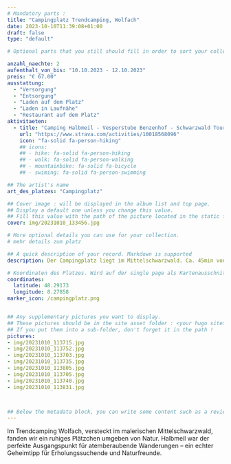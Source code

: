 ```yaml
---
# Mandatory parts :
title: "Campingplatz Trendcamping, Wolfach"
date: 2023-10-10T11:39:08+01:00
draft: false
type: "default"

# Optional parts that you still should fill in order to sort your collection

anzahl_naechte: 2
aufenthalt_von_bis: "10.10.2023 - 12.10.2023"
preis: "€ 67.00"
ausstattung:
  - "Versorgung"
  - "Entsorgung"
  - "Laden auf dem Platz"
  - "Laden in Laufnähe"
  - "Restaurant auf dem Platz"
aktivitaeten:
  - title: "Camping Halbmeil - Vesperstube Benzenhof - Schwarzwald Tour"
    url: "https://www.strava.com/activities/10018568096"
    icon: "fa-solid fa-person-hiking"
    ## icons:
    ## - hike: fa-solid fa-person-hiking
    ## - walk: fa-solid fa-person-walking
    ## - mountainbike: fa-solid fa-bicycle
    ## - swiming: fa-solid fa-person-swimming

## The artist's name
art_des_platzes: "Campingplatz"

## Cover image : will be displayed in the album list and top page.
## Display a default one unless you change this value.
## Fill this value with the path of the picture located in the static folder
cover: img/20231010_133456.jpg

# More optional details you can use for your collection.
# mehr details zum platz

## A quick description of your record. Markdown is supported
description: Der Campingplatz liegt im Mittelschwarzwald. Ca. 45min von Freiburg entfernt. Zwar nahe an der Strasse aber durch die erhöhte und zurückliegende Lage sehr ruhig und entspannt. 

# Koordinaten des Platzes. Wird auf der single page als Kartenausschnitt angezeigt
coordinates:
  latitude: 48.29173
  longitude: 8.27858
marker_icon: /campingplatz.png


## Any supplementary pictures you want to display.
## These pictures should be in the site asset folder : <your hugo site>/static
## If you put them into a sub-folder, don't forget it in the path !
pictures: 
- img/20231010_113715.jpg
- img/20231010_113752.jpg
- img/20231010_113703.jpg	
- img/20231010_113735.jpg
- img/20231010_113805.jpg
- img/20231010_113705.jpg
- img/20231010_113740.jpg
- img/20231010_113831.jpg



## Below the metadata block, you can write some content such as a review or anything else you want. It'll be displayed in the album page.
---
```

Im Trendcamping Wolfach, versteckt im malerischen Mittelschwarzwald, fanden wir ein ruhiges Plätzchen umgeben von Natur. Halbmeil war der perfekte Ausgangspunkt für atemberaubende Wanderungen – ein echter Geheimtipp für Erholungssuchende und Naturfreunde.